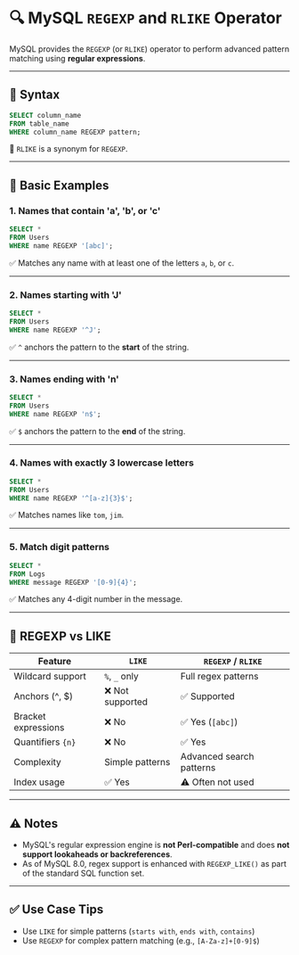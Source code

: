 # 🔍 MySQL `REGEXP` and `RLIKE` Operator

MySQL provides the `REGEXP` (or `RLIKE`) operator to perform advanced pattern matching using **regular expressions**.

---

## 📌 Syntax

```sql
SELECT column_name
FROM table_name
WHERE column_name REGEXP pattern;
```

📝 `RLIKE` is a synonym for `REGEXP`.

---

## 🧪 Basic Examples

### 1. Names that contain 'a', 'b', or 'c'

```sql
SELECT *
FROM Users
WHERE name REGEXP '[abc]';
```

✅ Matches any name with at least one of the letters `a`, `b`, or `c`.

---

### 2. Names starting with 'J'

```sql
SELECT *
FROM Users
WHERE name REGEXP '^J';
```

✅ `^` anchors the pattern to the **start** of the string.

---

### 3. Names ending with 'n'

```sql
SELECT *
FROM Users
WHERE name REGEXP 'n$';
```

✅ `$` anchors the pattern to the **end** of the string.

---

### 4. Names with exactly 3 lowercase letters

```sql
SELECT *
FROM Users
WHERE name REGEXP '^[a-z]{3}$';
```

✅ Matches names like `tom`, `jim`.

---

### 5. Match digit patterns

```sql
SELECT *
FROM Logs
WHERE message REGEXP '[0-9]{4}';
```

✅ Matches any 4-digit number in the message.

---

## 🧠 REGEXP vs LIKE

| Feature                  | `LIKE`          | `REGEXP` / `RLIKE`      |
|--------------------------|------------------|--------------------------|
| Wildcard support         | `%`, `_` only    | Full regex patterns      |
| Anchors (^, $)           | ❌ Not supported | ✅ Supported              |
| Bracket expressions      | ❌ No            | ✅ Yes (`[abc]`)          |
| Quantifiers `{n}`        | ❌ No            | ✅ Yes                    |
| Complexity               | Simple patterns  | Advanced search patterns |
| Index usage              | ✅ Yes           | ⚠️ Often not used         |

---

## ⚠️ Notes

- MySQL's regular expression engine is **not Perl-compatible** and does **not support lookaheads or backreferences**.
- As of MySQL 8.0, regex support is enhanced with `REGEXP_LIKE()` as part of the standard SQL function set.

---

## ✅ Use Case Tips

- Use `LIKE` for simple patterns (`starts with`, `ends with`, `contains`)
- Use `REGEXP` for complex pattern matching (e.g., `[A-Za-z]+[0-9]$`)
